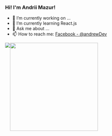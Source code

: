 ### Hi! I'm Andrii Mazur!

- 🔭 I’m currently working on ...
- 🌱 I’m currently learning React.js
- 💬 Ask me about ...
- 📫 How to reach me: [Facebook - @andrewDev](https://www.facebook.com/profile.php?id=100013643197204)

<div style="display: flex !important; vertical-align: baseline;">
  <img src="https://github-readme-stats.vercel.app/api?username=andrewDev451&show_icons=true&theme=radical" />
  <img width="286" src="https://github-readme-stats.vercel.app/api/top-langs/?username=andrewDev451&show_icons=true&theme=radical" />
</div>
